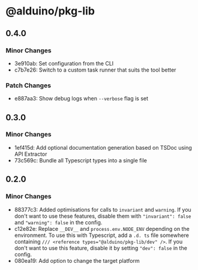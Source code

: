 # @alduino/pkg-lib

## 0.4.0

### Minor Changes

- 3e910ab: Set configuration from the CLI
- c7b7e26: Switch to a custom task runner that suits the tool better

### Patch Changes

- e887aa3: Show debug logs when `--verbose` flag is set

## 0.3.0

### Minor Changes

- 1ef415d: Add optional documentation generation based on TSDoc using API Extractor
- 73c569c: Bundle all Typescript types into a single file

## 0.2.0

### Minor Changes

- 88377c3: Added optimisations for calls to `invariant` and `warning`. If you don't want to use these features, disable them
  with `"invariant": false` and `"warning": false` in the config.
- c12e82e: Replace `__DEV__` and `process.env.NODE_ENV` depending on the environment. To use this with Typescript, add a
  `.d. ts` file somewhere containing `/// <reference types="@alduino/pkg-lib/dev" />`. If you don't want to use this
  feature, disable it by setting `"dev": false` in the config.
- 080ea19: Add option to change the target platform
